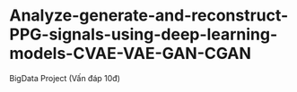 # Analyze-generate-and-reconstruct-PPG-signals-using-deep-learning-models-CVAE-VAE-GAN-CGAN
BigData Project (Vấn đáp 10đ)
